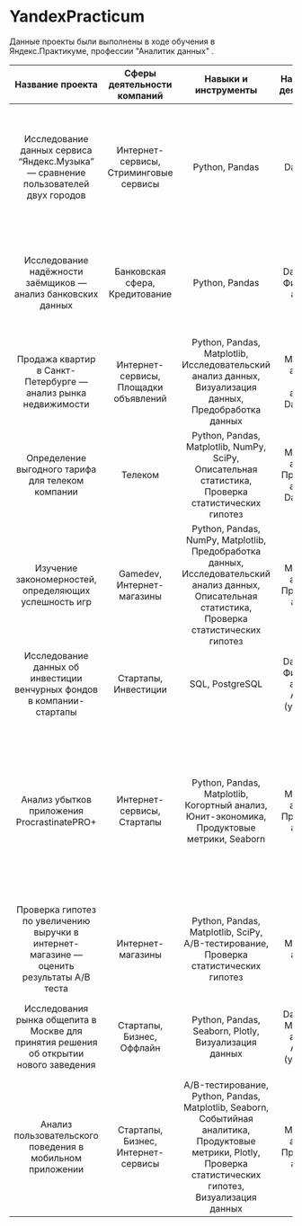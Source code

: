 # YandexPracticum
Данные проекты были выполнены в ходе обучения в Яндекс.Практикуме, профессии "Аналитик данных" .


| Название проекта             | Сферы деятельности компаний         | Навыки и инструменты                |     Направление деятельности|Задача проекта |Ссылка на работу|
| :---------------------------: | :---------------------------:|:---------------------------:|:---------------------------:|:---------------------------:|:---------------------------:|
| Исследование данных сервиса “Яндекс.Музыка” — сравнение пользователей двух городов | Интернет-сервисы, Стриминговые сервисы | Python, Pandas|Data Analyst |На реальных данных Яндекс.Музыки c помощью библиотеки Pandas и её возможностей проверить данные и сравнить поведение и предпочтения пользователей двух столиц — Москвы и Санкт-Петербурга |[Яндекс.Музыка](https://github.com/OStonks/portfolio/blob/main/yandex_music_project.ipynb)| 
Исследование надёжности заёмщиков — анализ банковских данных | Банковская сфера, Кредитование | Python, Pandas|Data Analyst, Финансовый аналитик | На основе статистики о платёжеспособности клиентов исследовать влияет ли семейное положение и количество детей клиента на факт возврата кредита в срок | [Анализ банковских данных](https://github.com/OStonks/portfolio/blob/main/credit_bank.ipynb)| 
Продажа квартир в Санкт-Петербурге — анализ рынка недвижимости | Интернет-сервисы, Площадки объявлений | Python, Pandas, Matplotlib, Исследовательский анализ данных, Визуализация данных, Предобработка данных| Маркетинг-аналитик, Fraud-аналитик, Data Analyst| Используя данные сервиса Яндекс.Недвижимость, определить рыночную стоимость объектов недвижимости и типичные параметры квартир| [Исследование объявлений о продаже квартир](https://github.com/OStonks/portfolio/blob/main/apartments_for_sale.ipynb)| 
Определение выгодного тарифа для телеком компании| Телеком| Python, Pandas, Matplotlib, NumPy, SciPy, Описательная статистика, Проверка статистических гипотез| Маркетинг-аналитик, Продуктовый аналитик, Data Analyst| На основе данных клиентов оператора сотовой связи проанализировать поведение клиентов и поиск оптимального тарифа| [Исследование данных о тарифах](https://github.com/OStonks/portfolio/blob/main/promising_tariff.ipynb)| 
Изучение закономерностей, определяющих успешность игр| Gamedev, Интернет-магазины| Python, Pandas, NumPy, Matplotlib, Предобработка данных, Исследовательский анализ данных, Описательная статистика, Проверка статистических гипотез| Маркетинг-аналитик, Продуктовый аналитик| Используя исторические данные о продажах компьютерных игр, оценки пользователей и экспертов, жанры и платформы, выявить закономерности, определяющие успешность игры| [Исследование закономерности успешности игр](https://github.com/OStonks/portfolio/blob/main/games.ipynb)| 
Исследование данных об инвестиции венчурных фондов в компании-стартапы| Стартапы, Инвестиции| SQL, PostgreSQL| Data Analyst, Финансовый аналитик, Аналитик (универсал)| Произвести различные выгрузки данных венчурных фондов с помощью SQL| [Базовый SQL](https://github.com/OStonks/portfolio/blob/main/SQL.ipynb)| 
Анализ убытков приложения ProcrastinatePRO+| Интернет-сервисы, Стартапы|Python, Pandas, Matplotlib, Когортный анализ, Юнит-экономика, Продуктовые метрики, Seaborn| Маркетинг-аналитик, Продуктовый аналитик| Задача для маркетингового аналитика развлекательного приложения Procrastinate Pro+. Несмотря на огромные вложения в рекламу, последние несколько месяцев компания терпит убытки. Ваша задача — разобраться в причинах и помочь компании выйти в плюс.| [Анализ убытков приложения](https://github.com/OStonks/portfolio/blob/main/entertainment_app.ipynb)| 
Проверка гипотез по увеличению выручки в интернет-магазине — оценить результаты A/B теста| Интернет-магазины| Python, Pandas, Matplotlib, SciPy, A/B-тестирование, Проверка статистических гипотез| Маркетинг-аналитик| Используя данные интернет-магазина приоритезировать гипотезы, произвести оценку результатов A/B-тестирования различными методами|[A/B-тестирование](https://github.com/OStonks/portfolio/blob/main/AB-test.ipynb) |
Исследования рынка общепита в Москве для принятия решения об открытии нового заведения| Стартапы, Бизнес, Оффлайн| Python, Pandas, Seaborn, Plotly, Визуализация данных| Data Analyst, Маркетинг-аналитик, Аналитик (универсал)|Исследование рынка общественного питания на основе открытых данных, подготовка презентации для инвесторов|[Исследование рынка заведений в Москве](https://github.com/OStonks/portfolio/blob/main/food_market.ipynb)|
Анализ пользовательского поведения в мобильном приложении|Стартапы, Бизнес, Интернет-сервисы| A/B-тестирование, Python, Pandas, Matplotlib, Seaborn, Событийная аналитика, Продуктовые метрики, Plotly, Проверка статистических гипотез, Визуализация данных| Маркетинг-аналитик, Продуктовый аналитик| На основе данных использования мобильного приложения для продажи продуктов питания проанализировать воронку продаж, а также оценить результаты A/A/B-тестирования ||[Приложение для продуктов питания](https://github.com/OStonks/portfolio/blob/main/food_sales.ipynb)|
